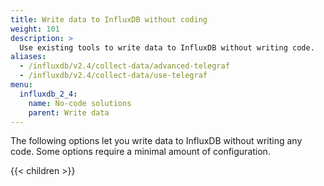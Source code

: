 ```yaml
---
title: Write data to InfluxDB without coding
weight: 101
description: >
  Use existing tools to write data to InfluxDB without writing code.
aliases:
  - /influxdb/v2.4/collect-data/advanced-telegraf
  - /influxdb/v2.4/collect-data/use-telegraf
menu:
  influxdb_2_4:
    name: No-code solutions
    parent: Write data
---
```


The following options let you write data to InfluxDB without writing any code. Some options require a minimal amount of configuration.

{{< children >}}
